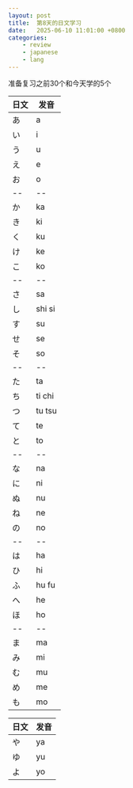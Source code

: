 ```yaml
---
layout: post
title:  第8天的日文学习
date:   2025-06-10 11:01:00 +0800
categories:
    - review
    - japanese
    - lang
---
```


准备复习之前30个和今天学的5个

日文 | 发音
-- | --
あ | a
い | i
う | u
え | e
お | o
-- | --
か | ka
き | ki
く | ku
け | ke
こ | ko
-- | --
さ | sa
し | shi si
す | su
せ | se
そ | so
-- | --
た | ta
ち | ti chi
つ | tu tsu
て | te
と | to
-- | --
な | na
に | ni
ぬ | nu
ね | ne
の | no
-- | --
は　| ha
ひ　| hi
ふ　| hu fu
へ　| he 
ほ　| ho
-- | --
ま　| ma
み　| mi
む　| mu
め　| me
も　| mo 

日文 | 发音
-- | --
や | ya
ゆ | yu
よ | yo